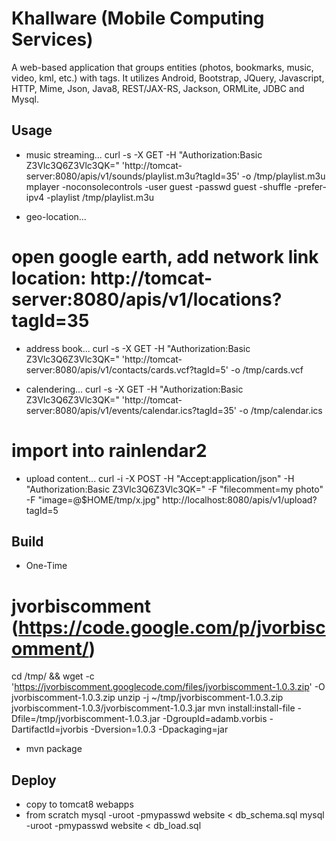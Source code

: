 Khallware (Mobile Computing Services)
=================
A web-based application that groups entities (photos, bookmarks, music, video,
kml, etc.) with tags.  It utilizes Android, Bootstrap, JQuery, Javascript,
HTTP, Mime, Json, Java8, REST/JAX-RS, Jackson, ORMLite, JDBC and Mysql.

Usage
---------------
- music streaming...
curl -s -X GET -H "Authorization:Basic Z3Vlc3Q6Z3Vlc3QK=" 'http://tomcat-server:8080/apis/v1/sounds/playlist.m3u?tagId=35' -o /tmp/playlist.m3u 
mplayer -noconsolecontrols -user guest -passwd guest -shuffle -prefer-ipv4 -playlist /tmp/playlist.m3u

- geo-location...
# open google earth, add network link location: http://tomcat-server:8080/apis/v1/locations?tagId=35

- address book...
curl -s -X GET -H "Authorization:Basic Z3Vlc3Q6Z3Vlc3QK=" 'http://tomcat-server:8080/apis/v1/contacts/cards.vcf?tagId=5' -o /tmp/cards.vcf

- calendering...
curl -s -X GET -H "Authorization:Basic Z3Vlc3Q6Z3Vlc3QK=" 'http://tomcat-server:8080/apis/v1/events/calendar.ics?tagId=35' -o /tmp/calendar.ics
# import into rainlendar2

- upload content...
curl -i -X POST -H "Accept:application/json" -H "Authorization:Basic Z3Vlc3Q6Z3Vlc3QK=" -F "filecomment=my photo" -F "image=@$HOME/tmp/x.jpg" http://localhost:8080/apis/v1/upload?tagId=5


Build
---------------
- One-Time
# jvorbiscomment (https://code.google.com/p/jvorbiscomment/)
cd /tmp/ && wget -c 'https://jvorbiscomment.googlecode.com/files/jvorbiscomment-1.0.3.zip' -O jvorbiscomment-1.0.3.zip
unzip -j ~/tmp/jvorbiscomment-1.0.3.zip jvorbiscomment-1.0.3/jvorbiscomment-1.0.3.jar
mvn install:install-file -Dfile=/tmp/jvorbiscomment-1.0.3.jar -DgroupId=adamb.vorbis -DartifactId=jvorbis -Dversion=1.0.3 -Dpackaging=jar

- mvn package


Deploy
---------------
- copy to tomcat8 webapps
- from scratch
mysql -uroot -pmypasswd website < db_schema.sql
mysql -uroot -pmypasswd website < db_load.sql
